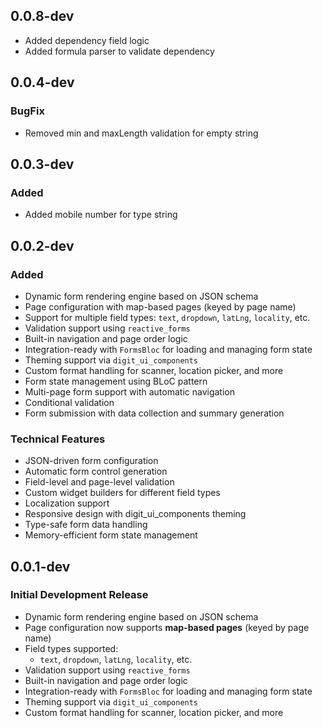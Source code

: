 ## 0.0.8-dev

- Added dependency field logic
- Added formula parser to validate dependency

## 0.0.4-dev

### BugFix
- Removed min and maxLength validation for empty string


## 0.0.3-dev

### Added
- Added mobile number for type string

## 0.0.2-dev

### Added
- Dynamic form rendering engine based on JSON schema
- Page configuration with map-based pages (keyed by page name)
- Support for multiple field types: `text`, `dropdown`, `latLng`, `locality`, etc.
- Validation support using `reactive_forms`
- Built-in navigation and page order logic
- Integration-ready with `FormsBloc` for loading and managing form state
- Theming support via `digit_ui_components`
- Custom format handling for scanner, location picker, and more
- Form state management using BLoC pattern
- Multi-page form support with automatic navigation
- Conditional validation
- Form submission with data collection and summary generation

### Technical Features
- JSON-driven form configuration
- Automatic form control generation
- Field-level and page-level validation
- Custom widget builders for different field types
- Localization support
- Responsive design with digit_ui_components theming
- Type-safe form data handling
- Memory-efficient form state management

## 0.0.1-dev

### Initial Development Release
- Dynamic form rendering engine based on JSON schema
- Page configuration now supports **map-based pages** (keyed by page name)
- Field types supported:
    - `text`, `dropdown`, `latLng`, `locality`, etc.
- Validation support using `reactive_forms`
- Built-in navigation and page order logic
- Integration-ready with `FormsBloc` for loading and managing form state
- Theming support via `digit_ui_components`
- Custom format handling for scanner, location picker, and more
